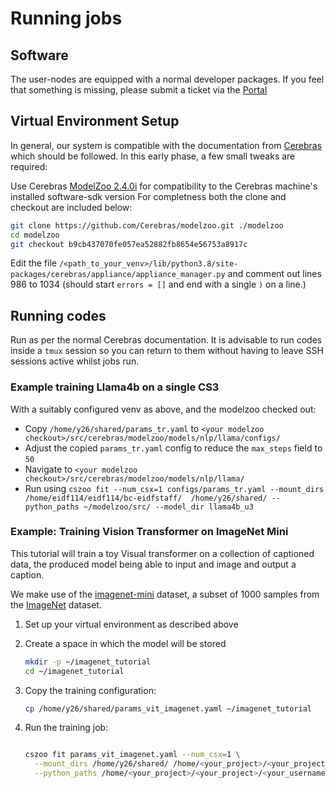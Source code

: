 # Running jobs

## Software

The user-nodes are equipped with a normal developer packages. If you feel that something is missing, please submit a ticket via the [Portal](https://portal.eidf.ac.uk/queries/submit)

## Virtual Environment Setup

In general, our system is compatible with the documentation from [Cerebras](https://training-docs.cerebras.ai/rel-2.4.0/getting-started/setup-and-installation) which should be followed.
In this early phase, a few small tweaks are required:

Use Cerebras [ModelZoo 2.4.0i](https://github.com/Cerebras/modelzoo/commit/b9cb437070fe057ea52882fb8654e56753a8917c) for compatibility to the Cerebras machine's installed software-sdk version
For completness both the clone and checkout are included below:

```bash
git clone https://github.com/Cerebras/modelzoo.git ./modelzoo
cd modelzoo
git checkout b9cb437070fe057ea52882fb8654e56753a8917c 
```

Edit the file `/<path_to_your_venv>/lib/python3.8/site-packages/cerebras/appliance/appliance_manager.py` and comment out lines 986 to 1034 (should start `errors = []` and end with a single `)` on a line.)

## Running codes

Run as per the normal Cerebras documentation. It is advisable to run codes inside a `tmux` session so you can return to them without having to leave SSH sessions active whilst jobs run.

### Example training Llama4b on a single CS3

With a suitably configured venv as above, and the modelzoo checked out:

- Copy `/home/y26/shared/params_tr.yaml` to `<your modelzoo checkout>/src/cerebras/modelzoo/models/nlp/llama/configs/`
- Adjust the copied `params_tr.yaml` config to reduce the `max_steps` field to `50`
- Navigate to `<your modelzoo checkout>/src/cerebras/modelzoo/models/nlp/llama/`
- Run using `cszoo fit --num_csx=1 configs/params_tr.yaml --mount_dirs /home/eidf114/eidf114/bc-eidfstaff/  /home/y26/shared/ --python_paths ~/modelzoo/src/ --model_dir llama4b_u3`

### Example: Training Vision Transformer on ImageNet Mini

This tutorial will train a toy Visual transformer on a collection of captioned data, the produced model being able to input and image and output a caption.

We make use of the [imagenet-mini](https://www.kaggle.com/datasets/ifigotin/imagenetmini-1000/) dataset,  a subset of 1000 samples from the [ImageNet](https://www.image-net.org/) dataset.

1. Set up your virtual environment as described above
2. Create a space in which the model will be stored

    ```bash
    mkdir -p ~/imagenet_tutorial
    cd ~/imagenet_tutorial
    ```

3. Copy the training configuration:

    ```bash
    cp /home/y26/shared/params_vit_imagenet.yaml ~/imagenet_tutorial
    ```

4. Run the training job:

    ```bash

    cszoo fit params_vit_imagenet.yaml --num_csx=1 \
      --mount_dirs /home/y26/shared/ /home/<your_project>/<your_project>/<your_username>/ \
      --python_paths /home/<your_project>/<your_project>/<your_username>/modelzoo/src
    ```
